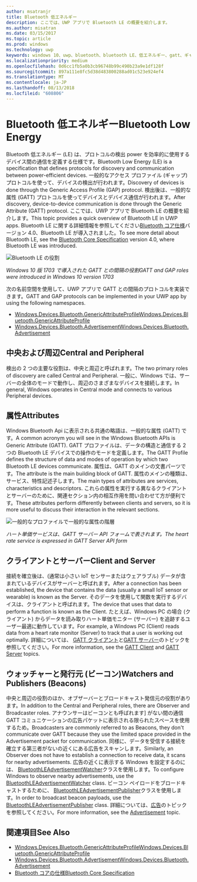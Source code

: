 ```yaml
---
author: msatranjr
title: Bluetooth 低エネルギー
description: ここでは、UWP アプリで Bluetooth LE の概要を紹介します。
ms.author: misatran
ms.date: 03/15/2017
ms.topic: article
ms.prod: windows
ms.technology: uwp
keywords: windows 10、uwp、bluetooth、bluetooth LE、低エネルギー、gatt、ギャップ、中央、周辺、クライアント、サーバー、監視、publisher
ms.localizationpriority: medium
ms.openlocfilehash: 0d6cc1fb5a0b3cb96748b99c490b23a9e1df128f
ms.sourcegitcommit: 897a111e8fc5d38d483800288ad01c523e924ef4
ms.translationtype: MT
ms.contentlocale: ja-JP
ms.lasthandoff: 08/13/2018
ms.locfileid: "608806"
---
```

# <a name="bluetooth-low-energy"></a><span data-ttu-id="62953-104">Bluetooth 低エネルギー</span><span class="sxs-lookup"><span data-stu-id="62953-104">Bluetooth Low Energy</span></span>
<span data-ttu-id="62953-105">Bluetooth 低エネルギー (LE) は、プロトコルの検出 power を効率的に使用するデバイス間の通信を定義する仕様です。</span><span class="sxs-lookup"><span data-stu-id="62953-105">Bluetooth Low Energy (LE) is a specification that defines protocols for discovery and communication between power-efficient devices.</span></span> <span data-ttu-id="62953-106">一般的なアクセス プロファイル (ギャップ) プロトコルを使って、デバイスの検出が行われます。</span><span class="sxs-lookup"><span data-stu-id="62953-106">Discovery of devices is done through the Generic Access Profile (GAP) protocol.</span></span> <span data-ttu-id="62953-107">検出後は、一般的な属性 (GATT) プロトコルを使ってデバイスとデバイス通信が行われます。</span><span class="sxs-lookup"><span data-stu-id="62953-107">After discovery, device-to-device communication is done through the Generic Attribute (GATT) protocol.</span></span> <span data-ttu-id="62953-108">ここでは、UWP アプリで Bluetooth LE の概要を紹介します。</span><span class="sxs-lookup"><span data-stu-id="62953-108">This topic provides a quick overview of Bluetooth LE in UWP apps.</span></span> <span data-ttu-id="62953-109">Bluetooth LE に関する詳細情報を参照してください[Bluetooth コア仕様](https://www.bluetooth.com/specifications/bluetooth-core-specification)バージョン 4.0、Bluetooth LE が導入されました。</span><span class="sxs-lookup"><span data-stu-id="62953-109">To see more detail about Bluetooth LE, see the [Bluetooth Core Specification](https://www.bluetooth.com/specifications/bluetooth-core-specification) version 4.0, where Bluetooth LE was introduced.</span></span> 

![Bluetooth LE の役割](images/gatt-roles.png)

*<span data-ttu-id="62953-111">Windows 10 版 1703 で導入された GATT との間隔の役割</span><span class="sxs-lookup"><span data-stu-id="62953-111">GATT and GAP roles were introduced in Windows 10 version 1703</span></span>*

<span data-ttu-id="62953-112">次の名前空間を使用して、UWP アプリで GATT との間隔のプロトコルを実装できます。</span><span class="sxs-lookup"><span data-stu-id="62953-112">GATT and GAP protocols can be implemented in your UWP app by using the following namespaces.</span></span>
- [<span data-ttu-id="62953-113">Windows.Devices.Bluetooth.GenericAttributeProfile</span><span class="sxs-lookup"><span data-stu-id="62953-113">Windows.Devices.Bluetooth.GenericAttributeProfile</span></span>](https://docs.microsoft.com/en-us/uwp/api/windows.devices.bluetooth.genericattributeprofile)
- [<span data-ttu-id="62953-114">Windows.Devices.Bluetooth.Advertisement</span><span class="sxs-lookup"><span data-stu-id="62953-114">Windows.Devices.Bluetooth.Advertisement</span></span>](https://docs.microsoft.com/en-us/uwp/api/windows.devices.bluetooth.genericattributeprofile)

## <a name="central-and-peripheral"></a><span data-ttu-id="62953-115">中央および周辺</span><span class="sxs-lookup"><span data-stu-id="62953-115">Central and Peripheral</span></span>
<span data-ttu-id="62953-116">検出の 2 つの主要な役割は、中央と周辺と呼ばれます。</span><span class="sxs-lookup"><span data-stu-id="62953-116">The two primary roles of discovery are called Central and Peripheral.</span></span> <span data-ttu-id="62953-117">一般に、Windows では、サーバーの全体のモードで動作し、周辺のさまざまなデバイスを接続します。</span><span class="sxs-lookup"><span data-stu-id="62953-117">In general, Windows operates in Central mode and connects to various Peripheral devices.</span></span> 

## <a name="attributes"></a><span data-ttu-id="62953-118">属性</span><span class="sxs-lookup"><span data-stu-id="62953-118">Attributes</span></span>
<span data-ttu-id="62953-119">Windows Bluetooth Api に表示される共通の略語は、一般的な属性 (GATT) です。</span><span class="sxs-lookup"><span data-stu-id="62953-119">A common acronym you will see in the Windows Bluetooth APIs is Generic Attribute (GATT).</span></span> <span data-ttu-id="62953-120">GATT プロファイルは、データの構造と通信する 2 つの Bluetooth LE デバイスでの操作のモードを定義します。</span><span class="sxs-lookup"><span data-stu-id="62953-120">The GATT Profile defines the structure of data and modes of operation by which two Bluetooth LE devices communicate.</span></span> <span data-ttu-id="62953-121">属性は、GATT のメインの文書パーツです。</span><span class="sxs-lookup"><span data-stu-id="62953-121">The attribute is the main building block of GATT.</span></span> <span data-ttu-id="62953-122">属性のメインの種類は、サービス、特性記述子します。</span><span class="sxs-lookup"><span data-stu-id="62953-122">The main types of attributes are services, characteristics and descriptors.</span></span> <span data-ttu-id="62953-123">これらの属性を実行する異なるクライアントとサーバーのために、関連セクション内の相互作用を問い合わせて方が便利です。</span><span class="sxs-lookup"><span data-stu-id="62953-123">These attributes perform differently between clients and servers, so it is more useful to discuss their interaction in the relevant sections.</span></span> 

![一般的なプロファイルで一般的な属性の階層](images/gatt-service.png)

*<span data-ttu-id="62953-125">ハート単価サービスは、GATT サーバー API フォームで表されます。</span><span class="sxs-lookup"><span data-stu-id="62953-125">The heart rate service is expressed in GATT Server API form</span></span>*

## <a name="client-and-server"></a><span data-ttu-id="62953-126">クライアントとサーバー</span><span class="sxs-lookup"><span data-stu-id="62953-126">Client and Server</span></span>
<span data-ttu-id="62953-127">接続を確立後は、(通常は小さい IoT センサーまたはウェアラブル) データが含まれているデバイスがサーバーと呼ばれます。</span><span class="sxs-lookup"><span data-stu-id="62953-127">After a connection has been established, the device that contains the data (usually a small IoT sensor or wearable) is known as the Server.</span></span> <span data-ttu-id="62953-128">そのデータを使用して関数を実行するデバイスは、クライアントと呼ばれます。</span><span class="sxs-lookup"><span data-stu-id="62953-128">The device that uses that data to perform a function is known as the Client.</span></span> <span data-ttu-id="62953-129">たとえば、Windows PC の場合 (クライアント) からデータを読み取りハート単価モニター (サーバー) を追跡するユーザー最適に動作しています。</span><span class="sxs-lookup"><span data-stu-id="62953-129">For example, a Windows PC (Client) reads data from a heart rate monitor (Server) to track that a user is working out optimally.</span></span> <span data-ttu-id="62953-130">詳細については、 [GATT クライアント](gatt-client.md)と[GATT サーバー](gatt-server.md)のトピックを参照してください。</span><span class="sxs-lookup"><span data-stu-id="62953-130">For more information, see the [GATT Client](gatt-client.md) and [GATT Server](gatt-server.md) topics.</span></span>

## <a name="watchers-and-publishers-beacons"></a><span data-ttu-id="62953-131">ウォッチャーと発行元 (ビーコン)</span><span class="sxs-lookup"><span data-stu-id="62953-131">Watchers and Publishers (Beacons)</span></span>
<span data-ttu-id="62953-132">中央と周辺の役割のほか、オブザーバーとブロードキャスト発信元の役割があります。</span><span class="sxs-lookup"><span data-stu-id="62953-132">In addition to the Central and Peripheral roles, there are Observer and Broadcaster roles.</span></span> <span data-ttu-id="62953-133">アナウンサーはビーコンとも呼ばれます] がない間の通信 GATT コミュニケーションの広告パケットに表示される限られたスペースを使用するため。</span><span class="sxs-lookup"><span data-stu-id="62953-133">Broadcasters are commonly referred to as Beacons, they don't communicate over GATT because they use the limited space provided in the Advertisement packet for communication.</span></span> <span data-ttu-id="62953-134">同様に、データを受信する接続を確立する第三者がないの近くにある広告をスキャンします。</span><span class="sxs-lookup"><span data-stu-id="62953-134">Similarly, an Observer does not have to establish a connection to receive data, it scans for nearby advertisements.</span></span> <span data-ttu-id="62953-135">広告の近くに表示する Windows を設定するのには、 [BluetoothLEAdvertisementWatcher](https://docs.microsoft.com/en-us/uwp/api/windows.devices.bluetooth.advertisement.bluetoothleadvertisementwatcher)クラスを使用します。</span><span class="sxs-lookup"><span data-stu-id="62953-135">To configure Windows to observe nearby advertisements, use the [BluetoothLEAdvertisementWatcher](https://docs.microsoft.com/en-us/uwp/api/windows.devices.bluetooth.advertisement.bluetoothleadvertisementwatcher) class.</span></span> <span data-ttu-id="62953-136">ビーコン ペイロードをブロードキャストするために、 [BluetoothLEAdvertisementPublisher](https://docs.microsoft.com/en-us/uwp/api/windows.devices.bluetooth.advertisement.bluetoothleadvertisementpublisher)クラスを使用します。</span><span class="sxs-lookup"><span data-stu-id="62953-136">In order to broadcast beacon payloads, use the [BluetoothLEAdvertisementPublisher](https://docs.microsoft.com/en-us/uwp/api/windows.devices.bluetooth.advertisement.bluetoothleadvertisementpublisher) class.</span></span> <span data-ttu-id="62953-137">詳細については、[広告](ble-beacon.md)のトピックを参照してください。</span><span class="sxs-lookup"><span data-stu-id="62953-137">For more information, see the [Advertisement](ble-beacon.md) topic.</span></span>

## <a name="see-also"></a><span data-ttu-id="62953-138">関連項目</span><span class="sxs-lookup"><span data-stu-id="62953-138">See Also</span></span>
- [<span data-ttu-id="62953-139">Windows.Devices.Bluetooth.GenericAttributeProfile</span><span class="sxs-lookup"><span data-stu-id="62953-139">Windows.Devices.Bluetooth.GenericAttributeProfile</span></span>](https://docs.microsoft.com/en-us/uwp/api/windows.devices.bluetooth.genericattributeprofile)
- [<span data-ttu-id="62953-140">Windows.Devices.Bluetooth.Advertisement</span><span class="sxs-lookup"><span data-stu-id="62953-140">Windows.Devices.Bluetooth.Advertisement</span></span>](https://docs.microsoft.com/en-us/uwp/api/windows.devices.bluetooth.genericattributeprofile)
- [<span data-ttu-id="62953-141">Bluetooth コアの仕様</span><span class="sxs-lookup"><span data-stu-id="62953-141">Bluetooth Core Specification</span></span>](https://www.bluetooth.com/specifications/bluetooth-core-specification)